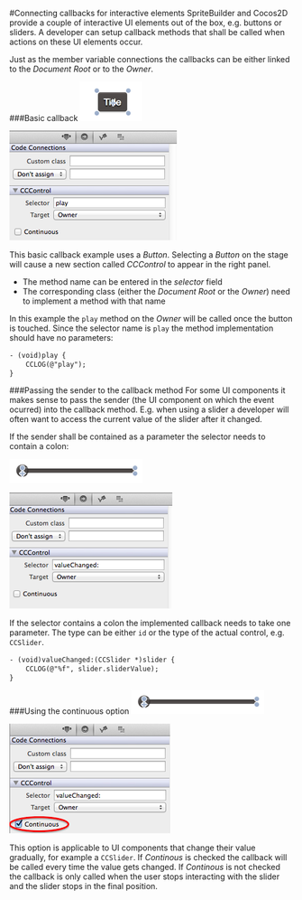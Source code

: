 #Connecting callbacks for interactive elements
SpriteBuilder and Cocos2D provide a couple of interactive UI elements out of the box, e.g. buttons or sliders. A developer can setup callback methods that shall be called when actions on these UI elements occur. 

Just as the member variable connections the callbacks can be either linked to the *Document Root* or to the *Owner*. 

###Basic callback
![image](button.png)

![image](simple_callback.png)

This basic callback example uses a *Button*. Selecting a *Button* on the stage will cause a new section called *CCControl* to appear in the right panel.

- The method name can be entered in the *selector* field
- The corresponding class (either the *Document Root* or the *Owner*) need to implement a method with that name

In this example the `play` method on the *Owner* will be called once the button is touched. Since the selector name is `play` the method implementation should have no parameters:

    - (void)play {
        CCLOG(@"play");
    }

###Passing the sender to the callback method
For some UI components it makes sense to pass the sender (the UI component on which the event ocurred) into the callback method. E.g. when using a slider a developer will often want to access the current value of the slider after it changed.

If the sender shall be contained as a parameter the selector needs to contain a colon:

![image](slider.png)

![image](sender_callback.png)

If the selector contains a colon the implemented callback needs to take one parameter. The type can be either `id` or the type of the actual control, e.g. `CCSlider`.

    - (void)valueChanged:(CCSlider *)slider {
        CCLOG(@"%f", slider.sliderValue);
    }
    
###Using the continuous option
![image](slider.png)

![image](continous.png)

This option is applicable to UI components that change their value gradually, for example a `CCSlider`. If *Continous* is checked the callback will be called every time the value gets changed. If *Continous* is not checked the callback is only called when the user stops interacting with the slider and the slider stops in the final position.